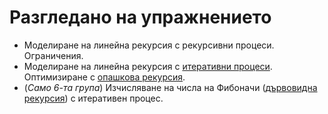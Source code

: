 Разгледано на упражнението
==========================

* Моделиране на линейна рекурсия с рекурсивни процеси. Ограничения.
* Моделиране на линейна рекурсия с [итеративни процеси](https://mitpress.mit.edu/sicp/chapter1/node12.html). Оптимизиране с [опашкова рекурсия](http://en.wikipedia.org/wiki/Tail_call).
* (_Само 6-та група_) Изчисляване на числа на Фибоначи ([дървовидна рекурсия](https://mitpress.mit.edu/sicp/chapter1/node13.html)) с итеративен процес.
